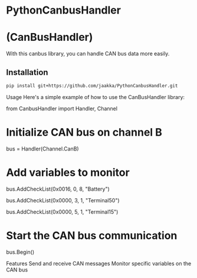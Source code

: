 # PythonCanbusHandler

# (CanBusHandler)

With this canbus library, you can handle CAN bus data more easily.

## Installation

```bash
pip install git+https://github.com/jaakka/PythonCanbusHandler.git

```

Usage
Here's a simple example of how to use the CanBusHandler library:

from CanbusHandler import Handler, Channel

# Initialize CAN bus on channel B
bus = Handler(Channel.CanB)

# Add variables to monitor
bus.AddCheckList(0x0016, 0, 8, "Battery")

bus.AddCheckList(0x0000, 3, 1, "Terminal50")

bus.AddCheckList(0x0000, 5, 1, "Terminal15")

# Start the CAN bus communication
bus.Begin()

Features
Send and receive CAN messages
Monitor specific variables on the CAN bus

